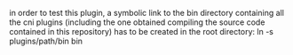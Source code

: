 in order to test this plugin, a symbolic link to the bin directory containing all the cni plugins (including the one obtained compiling the
source code contained in this repository) has to be created in the root directory:
ln -s plugins/path/bin bin
